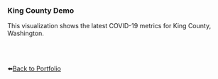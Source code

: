 ### King County Demo  
This visualization shows the latest COVID-19 metrics for King County, Washington.  

<div class="flourish-embed flourish-chart" data-src="visualisation/12595917"><script src="https://public.flourish.studio/resources/embed.js"></script></div>
<br />
<br />


⬅️[Back to Portfolio ](README.md)
